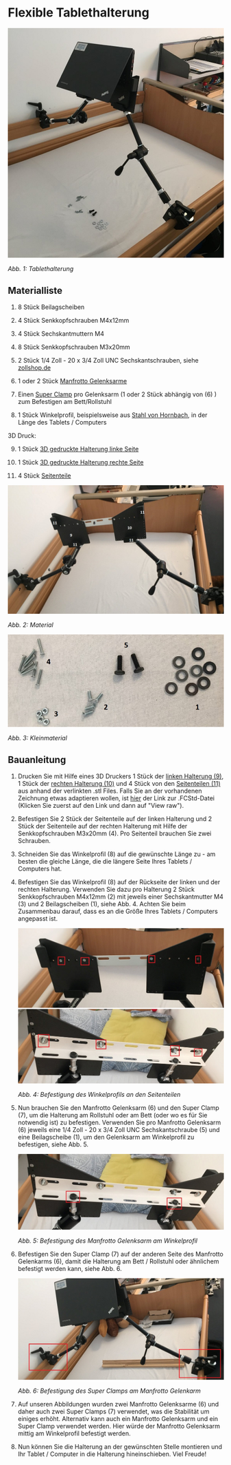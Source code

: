 # Flexible Tablethalterung

![tablethalterung](./img/tablethalterung(11).jpeg)

*Abb. 1: Tablethalterung*

## Materialliste

1. 8 Stück Beilagscheiben

2. 4 Stück Senkkopfschrauben M4x12mm

3. 4 Stück Sechskantmuttern M4

4. 8 Stück Senkkopfschrauben M3x20mm

5. 2 Stück 1/4 Zoll - 20 x 3/4 Zoll UNC Sechskantschrauben, siehe [zollshop.de](https://www.zollshop.de/de/Zollschrauben-UNC-Stahl/Sechskantschrauben-UNC-Grade-5-8.8/14-Zoll-UNC/192/1/4-Zoll-20-x-3/4-Zoll-Laenge-19-05-mm-Sechskantschraube-UNC/)

6. 1 oder 2 Stück [Manfrotto Gelenksarme](https://www.manfrotto.com/global/photo-variable-friction-arm-italian-craftsmanship-244n/) 

7. Einen [Super Clamp](https://www.manfrotto.com/global/universal-super-clamp-with-ratchet-handle-035c/) pro Gelenksarm (1 oder 2 Stück abhängig von (6) ) zum Befestigen am Bett/Rollstuhl

8. 1 Stück Winkelprofil, beispielsweise aus [Stahl von Hornbach](https://www.hornbach.at/shop/Winkelprofil-Stahl-27x27x1-5-mm-1-m/8829116/artikel.html), in der Länge des Tablets / Computers

3D Druck:

9. 1 Stück [3D gedruckte Halterung linke Seite](./halterung_3dDruck-back_left_v2.stl)

10. 1 Stück [3D gedruckte Halterung rechte Seite](./halterung_3dDruck-back_right_v2.stl)

11. 4 Stück [Seitenteile](./seitenteile_v2.stl)

![material](./img/tablethalterung(8.1).jpeg)

*Abb. 2: Material*

![kleinmaterial](./img/Material(2.1).jpg)

*Abb. 3: Kleinmaterial*

## Bauanleitung

1. Drucken Sie mit Hilfe eines 3D Druckers 1 Stück der [linken Halterung (9)](./halterung_3dDruck-back_left_v2.stl), 1 Stück der [rechten Halterung (10)](./halterung_3dDruck-back_right_v2.stl) und 4 Stück von den [Seitenteilen (11)](./seitenteile_v2.stl) aus anhand der verlinkten .stl Files. Falls Sie an der vorhandenen Zeichnung etwas adaptieren wollen, ist [hier](./halterung_3dDruck_v2.FCStd) der Link zur .FCStd-Datei (Klicken Sie zuerst auf den Link und dann auf "View raw").

2. Befestigen Sie 2 Stück der Seitenteile auf der linken Halterung und 2 Stück der Seitenteile auf der rechten Halterung mit Hilfe der Senkkopfschrauben M3x20mm (4). Pro Seitenteil brauchen Sie zwei Schrauben.

3. Schneiden Sie das Winkelprofil (8) auf die gewünschte Länge zu - am besten die gleiche Länge, die die längere Seite Ihres Tablets / Computers hat.

4. Befestigen Sie das Winkelprofil (8) auf der Rückseite der linken und der rechten Halterung. Verwenden Sie dazu pro Halterung 2 Stück Senkkopfschrauben M4x12mm (2) mit jeweils einer Sechskantmutter M4 (3) und 2 Beilagscheiben (1), siehe Abb. 4. Achten Sie beim Zusammenbau darauf, dass es an die Größe Ihres Tablets / Computers angepasst ist.
   
   ![halterungen](./img/tablethalterung(9.1).jpeg)
   ![halterungen1](./img/tablethalterung(6.1).jpg)
   
   *Abb. 4: Befestigung des Winkelprofils an den Seitenteilen*

5. Nun brauchen Sie den Manfrotto Gelenksarm (6) und den Super Clamp (7), um die Halterung am Rollstuhl oder am Bett (oder wo es für Sie notwendig ist) zu befestigen. Verwenden Sie pro Manfrotto Gelenksarm (6) jeweils eine 1/4 Zoll - 20 x 3/4 Zoll UNC Sechskantschraube (5) und eine Beilagscheibe (1), um den Gelenksarm am Winkelprofil zu befestigen, siehe Abb. 5.
   
   ![halterungen2](./img/tablethalterung(6.2).jpg)
   
   *Abb. 5: Befestigung des Manfrotto Gelenksarm am Winkelprofil*

6. Befestigen Sie den Super Clamp (7) auf der anderen Seite des Manfrotto Gelenkarms (6), damit die Halterung am Bett / Rollstuhl oder ähnlichem befestigt werden kann, siehe Abb. 6.  
   
   ![halterungen3](./img/tablethalterung(3.1).jpeg)
   
   *Abb. 6: Befestigung des Super Clamps am Manfrotto Gelenkarm*

7. Auf unseren Abbildungen wurden zwei Manfrotto Gelenksarme (6) und daher auch zwei Super Clamps (7) verwendet, was die Stabilität um einiges erhöht. Alternativ kann auch ein Manfrotto Gelenksarm und ein Super Clamp verwendet werden. Hier würde der Manfrotto Gelenksarm mittig am Winkelprofil befestigt werden.

8. Nun können Sie die Halterung an der gewünschten Stelle montieren und Ihr Tablet / Computer in die Halterung hineinschieben. Viel Freude!
